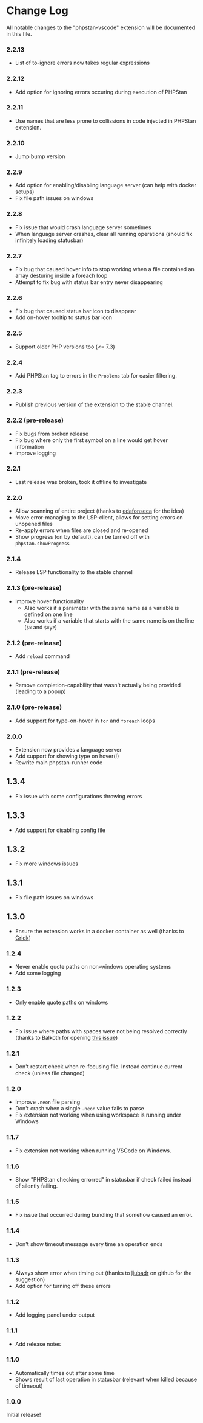 # Change Log

All notable changes to the "phpstan-vscode" extension will be documented in this file.

### 2.2.13

-   List of to-ignore errors now takes regular expressions

### 2.2.12

-   Add option for ignoring errors occuring during execution of PHPStan

### 2.2.11

-   Use names that are less prone to collissions in code injected in PHPStan extension.

### 2.2.10

-   Jump bump version

### 2.2.9

-   Add option for enabling/disabling language server (can help with docker setups)
-   Fix file path issues on windows

### 2.2.8

-   Fix issue that would crash language server sometimes
-   When language server crashes, clear all running operations (should fix infinitely loading statusbar)

### 2.2.7

-   Fix bug that caused hover info to stop working when a file contained an array desturing inside a foreach loop
-   Attempt to fix bug with status bar entry never disappearing

### 2.2.6

-   Fix bug that caused status bar icon to disappear
-   Add on-hover tooltip to status bar icon

### 2.2.5

-   Support older PHP versions too (<= 7.3)

### 2.2.4

-   Add PHPStan tag to errors in the `Problems` tab for easier filtering.

### 2.2.3

-   Publish previous version of the extension to the stable channel.

### 2.2.2 (pre-release)

-   Fix bugs from broken release
-   Fix bug where only the first symbol on a line would get hover information
-   Improve logging

### 2.2.1

-   Last release was broken, took it offline to investigate

### 2.2.0

-   Allow scanning of entire project (thanks to [edafonseca](https://github.com/SanderRonde/phpstan-vscode/issues/9) for the idea)
-   Move error-managing to the LSP-client, allows for setting errors on unopened files
-   Re-apply errors when files are closed and re-opened
-   Show progress (on by default), can be turned off with `phpstan.showProgress`

### 2.1.4

-   Release LSP functionality to the stable channel

### 2.1.3 (pre-release)

-   Improve hover functionality
    -   Also works if a parameter with the same name as a variable is defined on one line
    -   Also works if a variable that starts with the same name is on the line (`$x` and `$xyz`)

### 2.1.2 (pre-release)

-   Add `reload` command

### 2.1.1 (pre-release)

-   Remove completion-capability that wasn't actually being provided (leading to a popup)

### 2.1.0 (pre-release)

-   Add support for type-on-hover in `for` and `foreach` loops

### 2.0.0

-   Extension now provides a language server
-   Add support for showing type on hover(!)
-   Rewrite main phpstan-runner code

## 1.3.4

-   Fix issue with some configurations throwing errors

## 1.3.3

-   Add support for disabling config file

## 1.3.2

-   Fix more windows issues

## 1.3.1

-   Fix file path issues on windows

## 1.3.0

-   Ensure the extension works in a docker container as well (thanks to [Grldk](https://github.com/SanderRonde/phpstan-vscode/issues/1))

### 1.2.4

-   Never enable quote paths on non-windows operating systems
-   Add some logging

### 1.2.3

-   Only enable quote paths on windows

### 1.2.2

-   Fix issue where paths with spaces were not being resolved correctly (thanks to Balkoth for opening [this issue](https://github.com/SanderRonde/phpstan-vscode/issues/5))

### 1.2.1

-   Don't restart check when re-focusing file. Instead continue current check (unless file changed)

### 1.2.0

-   Improve `.neon` file parsing
-   Don't crash when a single `.neon` value fails to parse
-   Fix extension not working when using workspace is running under Windows

### 1.1.7

-   Fix extension not working when running VSCode on Windows.

### 1.1.6

-   Show "PHPStan checking errorred" in statusbar if check failed instead of silently failing.

### 1.1.5

-   Fix issue that occurred during bundling that somehow caused an error.

### 1.1.4

-   Don't show timeout message every time an operation ends

### 1.1.3

-   Always show error when timing out (thanks to [ljubadr](https://github.com/ljubadr) on github for the suggestion)
-   Add option for turning off these errors

### 1.1.2

-   Add logging panel under output

### 1.1.1

-   Add release notes

### 1.1.0

-   Automatically times out after some time
-   Shows result of last operation in statusbar (relevant when killed because of timeout)

### 1.0.0

Initial release!
